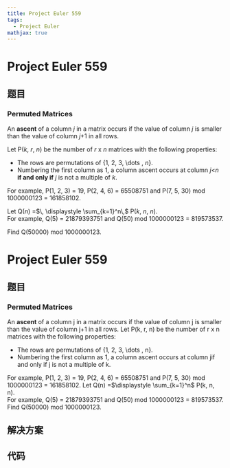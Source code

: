 ```yaml
---
title: Project Euler 559
tags:
  - Project Euler
mathjax: true
---
```

<escape><!-- more --></escape>
    
# Project Euler 559
## 题目
### Permuted Matrices

An <b>ascent</b> of a column <var>j</var> in a matrix occurs if the value of column <var>j</var> is smaller than the value of column <var>j</var>+1 in all rows.

Let P(<var>k</var>, <var>r</var>, <var>n</var>) be the number of <var>r</var> x <var>n</var> matrices with the following properties:

<ul><li>The rows are permutations of {1, 2, 3, \dots , <var>n</var>}.</li>
<li> Numbering the first column as 1, a column ascent occurs at column <var>j</var><<var>n</var> <b>if and only if</b> <var>j</var> is not a multiple of <var>k</var>.</li>

</ul>For example, P(1, 2, 3) = 19, P(2, 4, 6) = 65508751 and  P(7, 5, 30) mod 1000000123 = 161858102.

Let Q(<var>n</var>) =$\,  \displaystyle \sum_{k=1}^n\,$ P(<var>k</var>, <var>n</var>, <var>n</var>).<br />
For example, Q(5) = 21879393751 and Q(50) mod 1000000123 = 819573537.

Find Q(50000) mod 1000000123.


# Project Euler 559
## 题目
### Permuted Matrices

An <b>ascent</b> of a column j in a matrix occurs if the value of column j is smaller than the value of column j+1 in all rows.
Let P(k, r, n) be the number of r x n matrices with the following properties:
<ul>
<li>The rows are permutations of {1, 2, 3, \dots , n}.</li>
<li>Numbering the first column as 1, a column ascent occurs at column j<n <b>if and only if</b> j is not a multiple of k.</li>
</ul>
For example, P(1, 2, 3) = 19, P(2, 4, 6) = 65508751 and  P(7, 5, 30) mod 1000000123 = 161858102.
Let Q(n) =$\displaystyle \sum_{k=1}^n$ P(k, n, n).<br>For example, Q(5) = 21879393751 and Q(50) mod 1000000123 = 819573537.
Find Q(50000) mod 1000000123.


## 解决方案


## 代码


